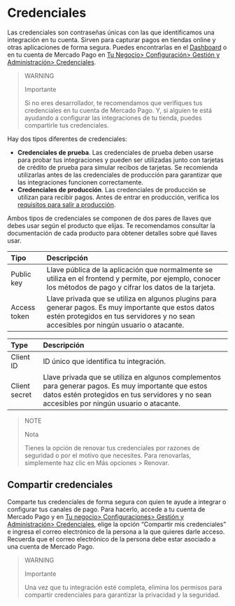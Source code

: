 # Credenciales

Las credenciales son contraseñas únicas con las que identificamos una integración en tu cuenta. Sirven para capturar pagos en tiendas online y otras aplicaciones de forma segura. Puedes encontrarlas en el [Dashboard](https://www.mercadopago[FAKER][URL][DOMAIN]/developers/es/guides/resources/dashboard/introduction) o en tu cuenta de Mercado Pago en [Tu Negocio> Configuración> Gestión y Administración> Credenciales](https://www.mercadopago[FAKER][URL][DOMAIN]/settings/account/credentials).

> WARNING 
> 
> Importante
> 
> Si no eres desarrollador, te recomendamos que verifiques tus credenciales en tu cuenta de Mercado Pago. Y, si alguien te está ayudando a configurar las integraciones de tu tienda, puedes compartirle tus credenciales.

Hay dos tipos diferentes de credenciales:

* **Credenciales de prueba**. Las credenciales de prueba deben usarse para probar tus integraciones y pueden ser utilizadas junto con tarjetas de crédito de prueba para simular recibos de tarjetas. Se recomienda utilizarlas antes de las credenciales de producción para garantizar que las integraciones funcionen correctamente.
* **Credenciales de producción**. Las credenciales de producción se utilizan para recibir pagos. Antes de entrar en producción, verifica los [requisitos para salir a producción](https://www.mercadopago[FAKER][URL][DOMAIN]/developers/es/guides/manage-account/account/go-live-requirements).

Ambos tipos de credenciales se componen de dos pares de llaves que debes usar según el producto que elijas. 
 Te recomendamos consultar la documentación de cada producto para obtener detalles sobre qué llaves usar.

 | Tipo | Descripción |
| :--- | :--- |
| Public key | Llave pública de la aplicación que normalmente se utiliza en el frontend y permite, por ejemplo, conocer los métodos de pago y cifrar los datos de la tarjeta. |
| Access token | Llave privada que se utiliza en algunos plugins para generar pagos. Es muy importante que estos datos estén protegidos en tus servidores y no sean accesibles por ningún usuario o atacante. |

| Type | Descripción |
| :--- | :--- |
| Client ID | ID único que identifica tu integración. |
| Client secret | Llave privada que se utiliza en algunos complementos para generar pagos. Es muy importante que estos datos estén protegidos en tus servidores y no sean accesibles por ningún usuario o atacante. |


> NOTE
> 
> Nota
>
>Tienes la opción de renovar tus credenciales por razones de seguridad o por el motivo que necesites. Para renovarlas, simplemente haz clic en Más opciones > Renovar.


## Compartir credenciales

Comparte tus credenciales de forma segura con quien te ayude a integrar o configurar tus canales de pago. Para hacerlo, accede a tu cuenta de Mercado Pago y en [Tu negocio> Configuraciones> Gestión y Administración> Credenciales](https://www.mercadopago[FAKER][URL][DOMAIN]/settings/account/credentials), elige la opción “Compartir mis credenciales” e ingresa el correo electrónico de la persona a la que quieres darle acceso. 
Recuerda que el correo electrónico de la persona debe estar asociado a una cuenta de Mercado Pago. 


> WARNING 
> 
> Importante
>
>Una vez que tu integración esté completa, elimina los permisos para compartir credenciales para garantizar la privacidad y la seguridad.